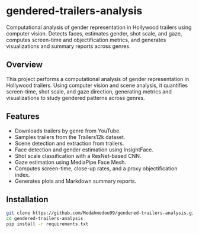 # gendered-trailers-analysis

Computational analysis of gender representation in Hollywood trailers using computer vision. Detects faces, estimates gender, shot scale, and gaze, computes screen-time and objectification metrics, and generates visualizations and summary reports across genres.

## Overview
This project performs a computational analysis of gender representation in Hollywood trailers. Using computer vision and scene analysis, it quantifies screen-time, shot scale, and gaze direction, generating metrics and visualizations to study gendered patterns across genres.

## Features
- Downloads trailers by genre from YouTube.  
- Samples trailers from the Trailers12k dataset.  
- Scene detection and extraction from trailers.  
- Face detection and gender estimation using InsightFace.  
- Shot scale classification with a ResNet-based CNN.  
- Gaze estimation using MediaPipe Face Mesh.  
- Computes screen-time, close-up rates, and a proxy objectification index.  
- Generates plots and Markdown summary reports.  

## Installation
```bash
git clone https://github.com/Medahmedou99/gendered-trailers-analysis.git
cd gendered-trailers-analysis
pip install -r requirements.txt
